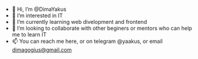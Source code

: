 - 👋 Hi, I’m @DimaYakus
- 👀 I’m interested in IT
- 🌱 I’m currently learning web divelopment and frontend
- 💞️ I’m looking to collaborate with other beginers or mentors who can help me to learn IT
- 📫 You can reach me here, or on telegram @yaakus, or email dimagogius@gmail.com

<!---
DimaYakus/DimaYakus is a ✨ special ✨ repository because its `README.md` (this file) appears on your GitHub profile.
You can click the Preview link to take a look at your changes.
--->
